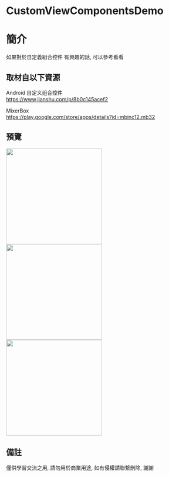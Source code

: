 # CustomViewComponentsDemo

簡介
==================================
如果對於自定義組合控件 有興趣的話, 可以參考看看                                   

取材自以下資源
--------
Android 自定义组合控件                                 
https://www.jianshu.com/p/8b0c145acef2

MixerBox                                                                  
https://play.google.com/store/apps/details?id=mbinc12.mb32
                          
預覽
--------
<p align="left">
  <img src="https://i.imgur.com/6OEZHtd.png" width="260"/>
  <img src="https://i.imgur.com/292rxrq.png" width="260"/>
  <img src="https://i.imgur.com/8VUCxLL.png" width="260"/>
</p> 

備註
--------
僅供學習交流之用, 請勿用於商業用途, 如有侵權請聯繫刪除, 謝謝
